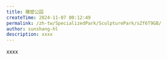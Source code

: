 ```yaml
---
title: 雕塑公园
createTime: 2024-11-07 00:12:49
permalink: /zh-tw/SpecializedPark/SculpturePark/sZf6T9GB/
author: sunshang-hl
description: xxxx
---
```


xxxx